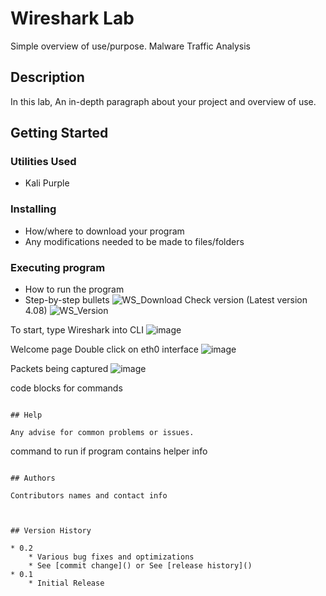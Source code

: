 # Wireshark Lab

Simple overview of use/purpose. Malware Traffic Analysis

## Description
In this lab,
An in-depth paragraph about your project and overview of use.

## Getting Started

### Utilities Used

* Kali Purple

### Installing

* How/where to download your program
* Any modifications needed to be made to files/folders

### Executing program

* How to run the program
* Step-by-step bullets
![WS_Download](https://github.com/T-A-Smith/Wireshark-Lab/assets/143060189/8899afc5-d29c-4982-b3f7-d8a6fb5fe7f2)
Check version (Latest version 4.08)
![WS_Version](https://github.com/T-A-Smith/Wireshark-Practice/assets/143060189/b2c8361d-21ab-41bd-81fa-271718e7ea77)

To start, type Wireshark into CLI
![image](https://github.com/T-A-Smith/Wireshark-Lab/assets/143060189/09cf941d-7fa3-4e02-9228-4fcfaddc4dd5)

Welcome page
Double click on eth0 interface
![image](https://github.com/T-A-Smith/Wireshark-Practice/assets/143060189/a8fe51dd-ee57-4762-a7d5-28d10e927fc5)

Packets being captured
![image](https://github.com/T-A-Smith/Wireshark-Practice/assets/143060189/ab9d0fd6-a61b-4951-b4ef-609b666b18cb)

code blocks for commands
```

## Help

Any advise for common problems or issues.
```
command to run if program contains helper info
```

## Authors

Contributors names and contact info



## Version History

* 0.2
    * Various bug fixes and optimizations
    * See [commit change]() or See [release history]()
* 0.1
    * Initial Release

